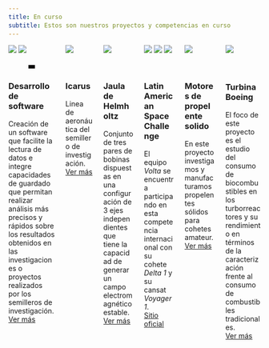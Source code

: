 ```yaml
---
title: En curso
subtitle: Estos son nuestros proyectos y competencias en curso
---
```

<!-- 
https://img.shields.io/badge/-Completado-47C674
https://img.shields.io/badge/-En%20curso-FFDD56
https://img.shields.io/badge/-Competencia-blueviolet
https://img.shields.io/badge/-Voyager-1D4B73
https://img.shields.io/badge/-Delta%20V-FF4800
-->

<div class="columns is-multiline">
  <div class="column is-one-third-desktop is-half-tablet">
    <div class="card">
        <div class="card-image">
            <div class="card-content is-overlay is-clipped">
              <img src="https://img.shields.io/badge/-Delta%20V-FF4800">
              <img src="https://img.shields.io/badge/-Voyager-1D4B73">
            </div>
            <figure class="fill">
              <img src="/img_shared/softwarePython.jpg">
            </figure>
        </div>
        <div class="card-content">
            <h3>Desarrollo de software</h3>
            Creación de un software que facilite la lectura de datos e integre capacidades de guardado que permitan realizar análisis más precisos y rápidos sobre los resultados obtenidos en las investigaciones o proyectos realizados por los semilleros de investigación.
        </div>
        <footer class="card-footer">
            <a href="/DeltaV/projects/software" target="_blank" class="card-footer-item"><u>Ver más</u></a>
        </footer>
    </div>
  </div>
  <!--  -->
  <!--  -->
  <div class="column is-one-third-desktop is-half-tablet">
    <div class="card">
        <div class="card-image">
            <div class="card-content is-overlay is-clipped">
              <img src="https://img.shields.io/badge/-Voyager-1D4B73">
            </div>
            <figure class="fill">
              <img src="/Voyager/img/icarus.png">
            </figure>
        </div>
        <div class="card-content">
            <h3>Icarus</h3>
            Linea de aeronáutica del semillero de investigación.
        </div>
        <footer class="card-footer">
            <a href="/Voyager/projects/icarus" target="_blank" class="card-footer-item"><u>Ver más</u></a>
        </footer>
    </div>
  </div>
  <!--  -->
  <!--  -->
  <div class="column is-one-third-desktop is-half-tablet">
    <div class="card">
        <div class="card-image">
            <div class="card-content is-overlay is-clipped">
              <img src="https://img.shields.io/badge/-Voyager-1D4B73">
            </div>
            <figure class="fill">
              <img src="/Voyager/img/jaulaensamble.png">
            </figure>
        </div>
        <div class="card-content">
            <h3>Jaula de Helmholtz</h3>
            Conjunto de tres pares de bobinas dispuestas en una configuración de 3 ejes independientes que tiene la capacidad de generar un campo electromagnético estable.
        </div>
        <footer class="card-footer">
            <a href="/Voyager/projects/jauladehelmholtz" target="_blank" class="card-footer-item"><u>Ver más</u></a>
        </footer>
    </div>
  </div>
  <!--  -->
  <!--  -->
  <div class="column is-one-third-desktop is-half-tablet">
    <div class="card">
        <div class="card-image">
            <div class="card-content is-overlay is-clipped">
              <img src="https://img.shields.io/badge/-Delta%20V-FF4800">
              <img src="https://img.shields.io/badge/-Voyager-1D4B73">
              <img src="https://img.shields.io/badge/-Competencia-blueviolet">
            </div>
            <figure class="fill">
              <img src="/img_shared/Volta.png">
            </figure>
        </div>
        <div class="card-content">
            <h3>Latin American Space Challenge</h3>
            El equipo <i>Volta</i> se encuentra participando en esta competencia internacional con su cohete <i>Delta 1</i> y su cansat <i>Voyager 1</i>.
        </div>
        <footer class="card-footer">
          <a href="https://www.lasc.space/home" target="_blank" class="card-footer-item"><u>Sitio oficial</u></a>
            <!-- <a href="/Voyager/projects/jauladehelmholtz" class="card-footer-item"><u>Ver más</u></a> -->
        </footer>
    </div>
  </div>
  <!--  -->
  <!--  -->
  <div class="column is-one-third-desktop is-half-tablet">
    <div class="card">
        <div class="card-image">
            <div class="card-content is-overlay is-clipped">
              <img src="https://img.shields.io/badge/-Delta%20V-FF4800">
            </div>
            <figure class="fill">
              <img src="/DeltaV/img/Proyecto-Candy.jpg">
            </figure>
        </div>
        <div class="card-content">
            <h3>Motores de propelente solido</h3>
            En este proyecto investigamos y manufacturamos propelentes sólidos para cohetes amateur.
        </div>
        <footer class="card-footer">
            <a href="/DeltaV/projects/motoresdepropelentesolido" target="_blank" class="card-footer-item"><u>Ver más</u></a>
        </footer>
    </div>
  </div>
  <!--  -->
  <!--  -->
  <div class="column is-one-third-desktop is-half-tablet">
    <div class="card">
        <div class="card-image">
            <div class="card-content is-overlay is-clipped">
              <img src="https://img.shields.io/badge/-Delta%20V-FF4800">
            </div>
            <figure class="fill">
              <img src="/DeltaV/img/Turbina-Integrantes.jpg">
            </figure>
        </div>
        <div class="card-content">
            <h3>Turbina Boeing</h3>
            El foco de este proyecto es el estudio del consumo de biocombustibles en los turborreactores y su rendimiento en términos de la caracterización frente al consumo de combustibles tradicionales.
        </div>
        <footer class="card-footer">
            <a href="/DeltaV/projects/turbinaboeing" target="_blank" class="card-footer-item"><u>Ver más</u></a>
        </footer>
    </div>
  </div>
<!--  -->
</div>